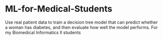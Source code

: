 # ML-for-Medical-Students
Use real patient data to train a decision tree model that can predict whether a woman has diabetes, and then evaluate how well the model performs.
For my Biomedical Informatics II students
